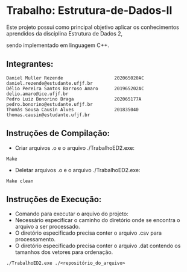 # Trabalho: Estrutura-de-Dados-II

Este projeto possui como principal objetivo aplicar os conhecimentos aprendidos da disciplina Estrutura de Dados 2,

sendo implementado em linguagem C++.

## Integrantes:

```
Daniel Muller Rezende                   202065020AC      daniel.rezende@estudante.ufjf.br
Délio Pereira Santos Barroso Amaro      201965202AC      delio.amaro@ice.ufjf.br
Pedro Luiz Bonorino Braga               202065177A       pedro.bonorino@estudante.ufjf.br
Thomás Sousa Causin Alves               201835040        thomas.causin@estudante.ufjf.br
```

## Instruções de Compilação:

- Criar arquivos .o e o arquivo ./TrabalhoED2.exe:

```
Make
```

- Deletar arquivos .o e o arquivo ./TrabalhoED2.exe:

```
Make clean
```

## Instruções de Execução:

- Comando para executar o arquivo do projeto:
- Necessário especificar o caminho do diretório onde se encontra o arquivo a ser processado.
- O diretório especificado precisa conter o arquivo .csv para processamento.
- O diretório especificado precisa conter o arquivo .dat contendo os tamanhos dos vetores para ordenação.

```
./TrabalhoED2.exe ./<repositório_do_arquivo>
```
